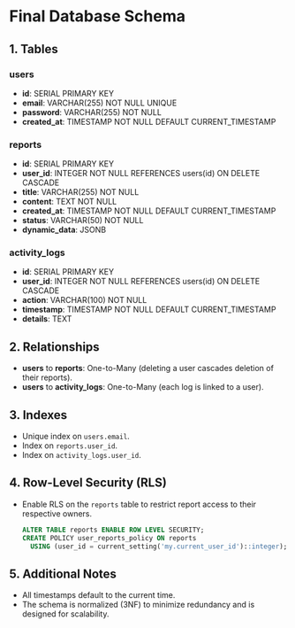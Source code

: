 # Final Database Schema

## 1. Tables

### users
- **id**: SERIAL PRIMARY KEY
- **email**: VARCHAR(255) NOT NULL UNIQUE
- **password**: VARCHAR(255) NOT NULL
- **created_at**: TIMESTAMP NOT NULL DEFAULT CURRENT_TIMESTAMP

### reports
- **id**: SERIAL PRIMARY KEY
- **user_id**: INTEGER NOT NULL REFERENCES users(id) ON DELETE CASCADE
- **title**: VARCHAR(255) NOT NULL
- **content**: TEXT NOT NULL
- **created_at**: TIMESTAMP NOT NULL DEFAULT CURRENT_TIMESTAMP
- **status**: VARCHAR(50) NOT NULL
- **dynamic_data**: JSONB

### activity_logs
- **id**: SERIAL PRIMARY KEY
- **user_id**: INTEGER NOT NULL REFERENCES users(id) ON DELETE CASCADE
- **action**: VARCHAR(100) NOT NULL
- **timestamp**: TIMESTAMP NOT NULL DEFAULT CURRENT_TIMESTAMP
- **details**: TEXT

## 2. Relationships

- **users** to **reports**: One-to-Many (deleting a user cascades deletion of their reports).
- **users** to **activity_logs**: One-to-Many (each log is linked to a user).

## 3. Indexes

- Unique index on `users.email`.
- Index on `reports.user_id`.
- Index on `activity_logs.user_id`.

## 4. Row-Level Security (RLS)

- Enable RLS on the `reports` table to restrict report access to their respective owners.
  ```sql
  ALTER TABLE reports ENABLE ROW LEVEL SECURITY;
  CREATE POLICY user_reports_policy ON reports
    USING (user_id = current_setting('my.current_user_id')::integer);
  ```

## 5. Additional Notes

- All timestamps default to the current time.
- The schema is normalized (3NF) to minimize redundancy and is designed for scalability. 